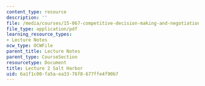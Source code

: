 ```yaml
---
content_type: resource
description: ''
file: /media/courses/15-067-competitive-decision-making-and-negotiation-spring-2011/6a1f1c00fa5aea3376f8677ffe4f90b7_MIT15_067S11_lec02.pdf
file_type: application/pdf
learning_resource_types:
- Lecture Notes
ocw_type: OCWFile
parent_title: Lecture Notes
parent_type: CourseSection
resourcetype: Document
title: Lecture 2 Salt Harbor
uid: 6a1f1c00-fa5a-ea33-76f8-677ffe4f90b7
---
```

